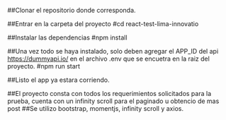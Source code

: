 ##Clonar el repositorio donde corresponda.

##Entrar en la carpeta del proyecto
#cd react-test-lima-innovatio

##Instalar las dependencias
#npm install


##Una vez todo se haya instalado, solo deben agregar el APP_ID del api https://dummyapi.io/ en el archivo .env que se encuetra en la raiz del proyecto.
#npm run start

##Listo el app ya estara corriendo.



##El proyecto consta con todos los requerimientos solicitados para la prueba, cuenta con un infinity scroll para el paginado u obtencio de mas post
##Se utilizo bootstrap, momentjs, infinity scroll y axios.
